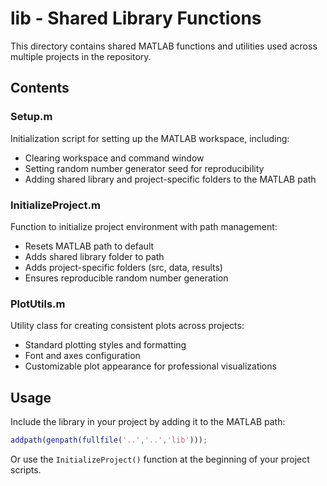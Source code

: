 # lib - Shared Library Functions

This directory contains shared MATLAB functions and utilities used across multiple projects in the repository.

## Contents

### Setup.m
Initialization script for setting up the MATLAB workspace, including:
- Clearing workspace and command window
- Setting random number generator seed for reproducibility
- Adding shared library and project-specific folders to the MATLAB path

### InitializeProject.m
Function to initialize project environment with path management:
- Resets MATLAB path to default
- Adds shared library folder to path
- Adds project-specific folders (src, data, results)
- Ensures reproducible random number generation

### PlotUtils.m
Utility class for creating consistent plots across projects:
- Standard plotting styles and formatting
- Font and axes configuration
- Customizable plot appearance for professional visualizations

## Usage

Include the library in your project by adding it to the MATLAB path:

```matlab
addpath(genpath(fullfile('..','..','lib')));
```

Or use the `InitializeProject()` function at the beginning of your project scripts.
